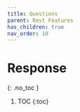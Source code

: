 ```yaml
---
title: Questions
parent: Rest Features
has_children: true
nav_order: 10
---
```


# Response
{: .no_toc }

1. TOC
{:toc}